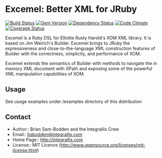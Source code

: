 # Excemel: Better XML for JRuby

[![Build Status](https://secure.travis-ci.org/integrallis/excemel.png?branch=master)](http://travis-ci.org/integrallis/excemel) 
[![Gem Version](https://badge.fury.io/rb/excemel.png)](http://badge.fury.io/rb/excemel)
[![Dependency Status](https://gemnasium.com/integrallis/excemel.png)](https://gemnasium.com/integrallis/excemel) 
[![Code Climate](https://codeclimate.com/github/integrallis/excemel.png)](https://codeclimate.com/github/integrallis/excemel)
[![Coverage Status](https://coveralls.io/repos/integrallis/excemel/badge.png?branch=master)](https://coveralls.io/r/integrallis/excemel?branch=master)

Excemel is a Ruby DSL for Elliotte Rusty Harold's XOM XML library. It is based 
on Jim Weirich's Builder. Excemel brings to JRuby the expressiveness and 
close-to-the-language XML construction features of Builder with the correctness, 
simplicity, and performance of XOM.

Excemel extends the semantics of Builder with methods to navigate the 
in memory XML document with XPath and exposing some of the powerful XML
manipulation capabilities of XOM.

## Usage

See usage examples under /examples directory of this distribution

## Contact

* Author::     Brian Sam-Bodden and the Integrallis Crew
* Email::      bsbodden@integrallis.com
* Home Page::  http://integrallis.com
* License::    MIT Licence (http://www.opensource.org/licenses/mit-license.html)


